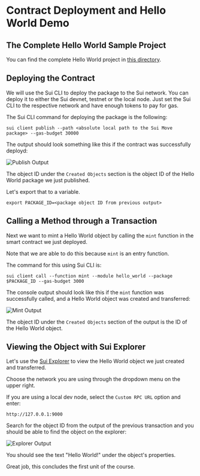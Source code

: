 # Contract Deployment and Hello World Demo

## The Complete Hello World Sample Project

You can find the complete Hello World project in [this directory](https://github.com/sui-foundation/sui-move-intro-course/tree/main/unit-one/hello_world_project). 

## Deploying the Contract

We will use the Sui CLI to deploy the package to the Sui network. You can deploy it to either the Sui devnet, testnet or 
the local node. Just set the Sui CLI to the respective network and have enough tokens to pay for gas. 

The Sui CLI command for deploying the package is the following:

```
sui client publish --path <absolute local path to the Sui Move package> --gas-budget 30000
```

The output should look something like this if the contract was successfully deployd:

![Publish Output](https://github.com/sui-foundation/sui-move-intro-course/blob/main/unit-one/images/publish.png)

The object ID under the `Created Objects` section is the object ID of the Hello World package we just published.

Let's export that to a variable. 

```
export PACKAGE_ID=<package object ID from previous output>
```

## Calling a Method through a Transaction

Next we want to mint a Hello World object by calling the `mint` function in the smart contract we just deployed.

Note that we are able to do this because `mint` is an entry function. 

The command for this using Sui CLI is:

```
sui client call --function mint --module hello_world --package $PACKAGE_ID --gas-budget 3000
```

The console output should look like this if the `mint` function was successfully called, and a Hello World object was created and transferred:

![Mint Output](https://github.com/sui-foundation/sui-move-intro-course/blob/main/unit-one/images/mint.png)

The object ID under the `Created Objects` section of the output is the ID of the Hello World object.

## Viewing the Object with Sui Explorer

Let's use the [Sui Explorer](https://explorer.sui.io/) to view the Hello World object we just created and transferred.

Choose the network you are using through the dropdown menu on the upper right. 

If you are using a local dev node, select the `Custom RPC URL` option and enter:

```
http://127.0.0.1:9000
```

Search for the object ID from the output of the previous transaction and you should be able to find the object on the explorer:

![Explorer Output](https://github.com/sui-foundation/sui-move-intro-course/blob/main/unit-one/images/explorer.png)

You should see the text "Hello World!" under the object's properties. 

Great job, this concludes the first unit of the course.